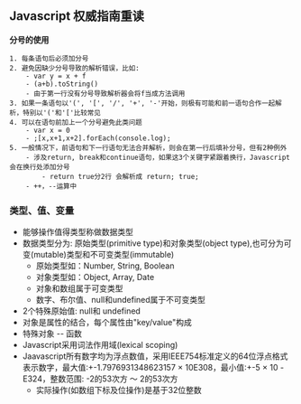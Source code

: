 ## Javascript 权威指南重读

**分号的使用**

	1. 每条语句后必须加分号
	2. 避免因缺少分号导致的解析错误，比如:
		- var y = x + f
		- (a+b).toString()
		- 由于第一行没有分号导致解析器会将f当成方法调用
	3. 如果一条语句以'(', '[', '/', '+', '-'开始，则极有可能和前一语句合作一起解析，特别以'('和'['比较常见
	4. 可以在语句前加上一个分号避免此类问题
		- var x = 0
		- ;[x,x+1,x+2].forEach(console.log);
	5. 一般情况下，前语句和下一行语句无法合并解析，则会在第一行后填补分号，但有2种例外
		- 涉及return, break和continue语句，如果这3个关键字紧跟着换行，Javascript会在换行处添加分号
			- return true分2行 会解析成 return; true;
		- ++，--运算中

### 类型、值、变量

* 能够操作值得类型称做数据类型
* 数据类型分为: 原始类型(primitive type)和对象类型(object type),也可分为可变(mutable)类型和不可变类型(immutable)
	* 原始类型如：Number, String, Boolean
	* 对象类型如：Object, Array, Date 
	* 对象和数组属于可变类型
	* 数字、布尔值、null和undefined属于不可变类型
* 2个特殊原始值: null和 undefined
* 对象是属性的结合，每个属性由"key/value"构成
* 特殊对象 -- 函数 
* Javascript采用词法作用域(lexical scoping)
* Jaavascript所有数字均为浮点数值，采用IEEE754标准定义的64位浮点格式表示数字，最大值:+-1.7976931348623157 × 10E308，最小值:+-5 × 10 -E324，整数范围: -2的53次方 ～ 2的53次方
	* 实际操作(如数组下标及位操作)是基于32位整数 